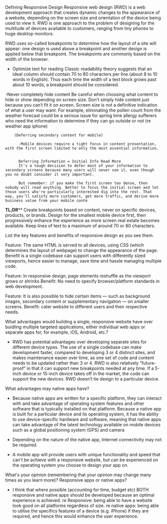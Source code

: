  
Defining Responsive Design
Responsive web design (RWD) is a web development approach that creates dynamic changes to the appearance of a website, depending on the screen size and orientation of the device being used to view it. RWD is one approach to the problem of designing for the multitude of devices available to customers, ranging from tiny phones to huge desktop monitors.

RWD uses so-called breakpoints to determine how the layout of a site will appear: one design is used above a breakpoint and another design is applied below that breakpoint. The breakpoints are commonly based on the width of the browser.


- Optimize text for reading
Classic readability theory suggests that an ideal column should contain 70 to 80 characters per line (about 8 to 10 words in English). Thus each time the width of a text block grows past about 10 words, a breakpoint should be considered.


-Never completely hide content
Be careful when choosing what content to hide or show depending on screen size. Don’t simply hide content just because you can’t fit it on screen. Screen size is not a definitive indication of what a user may want. For example, eliminating the pollen count from the weather forecast could be a serious issue for spring time allergy sufferers who need the information to determine if they can go outside or not (re weather app iphone)




        (Deferring secondary content for mobile)

          -Mobile devices require a tight focus in content presentation, with the first screen limited to only the most essential information.


          Deferring Information = Initial Info Read More
          It's a tough decision to defer most of your information to secondary screens because many users will never see it, even though you no doubt consider it very important.

          But remember: if you make the first screen too dense, then nobody will read anything. Better to focus the initial screen and let those users who're particularly interested dig into the rest. That way, you'll satisfy more customers, get more traffic, and derive more business value from your mobile conte



********TL;DR**********
Create breakpoints based on content, never on specific devices, products, or brands.
Design for the smallest mobile device first, then progressively enhance the experience as more screen real estate becomes available.
Keep lines of text to a maximum of around 70 or 80 characters.








 List the key features and benefits of responsive design as you see them. 

 Feature: The same HTML is served to all devices, using CSS (which determines the layout of webpage) to change the appearance of the page. 
      Benefit is a single codebase can support users with differently sized viewports, hence easier to manage, save time and hassle managing multiple code.

 Feature: In responsive design, page elements reshuffle as the viewport grows or shrinks
      Benefit: No need to specify browser/platform standards in web development.

Feature: It is also possible to hide certain items — such as background images,  secondary content or supplementary navigation — on smaller screens. 
      Benefit: cater website to different users and their respective needs.





 What advantages would building a single, responsive website have over buidling multiple targeted applications, either individual web apps or separate apps for, for example, iOS, Android, etc.? 

- RWD has potential advantages over developing separate sites for different device types. The use of a single codebase can make development faster, compared to developing 3 or 4 distinct sites, and makes maintenance easier over time, as one set of code and content needs to be updated rather than 3 or 4. RWD is also relatively “future-proof” in that it can support new breakpoints needed at any time. If a 5-inch device or 15-inch device takes off in the market, the code can support the new devices. RWD doesn’t tie design to a particular device.



 What advantages may native apps have?
 - Because native apps are written for a specific platform, they can interact with and take advantage of operating system features and other software that is typically installed on that platform. Because a native app is built for a particular device and its operating system, it has the ability to use device-specific hardware and software, meaning that native apps can take advantage of the latest technology available on mobile devices such as a global positioning system (GPS) and camera

 - Depending on the nature of the native app, Internet connectivity may not be required. 

 - A mobile app will provide users with unique functionality and speed that can’t be achieve with a responsive website, but can be experienced on the operating system you choose to design your app on.





What's your opinion (remembering that your opinion may change many times as you learn more)? Responsive apps or native apps?

- I think that where possible (accounting for time, budget etc) BOTH responsive and native apps should be developed because an optimal experience is achieved.  re Responsive: being able to have a website look good on all platforms regardless of size.  re native apps: being able to utilise the specifics features of a device (e.g. iPhone) if they are required, and hence this would enhance the user experience.  